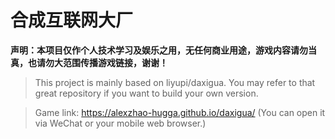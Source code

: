 # 合成互联网大厂

**声明：本项目仅作个人技术学习及娱乐之用，无任何商业用途，游戏内容请勿当真，也请勿大范围传播游戏链接，谢谢！**

> This project is mainly based on liyupi/daxigua. You may refer to that great repository if you want to build your own version.

> Game link: https://alexzhao-hugga.github.io/daxigua/ (You can open it via WeChat or your mobile web browser.)
